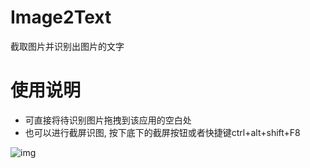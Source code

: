 # Image2Text
截取图片并识别出图片的文字

# 使用说明
- 可直接将待识别图片拖拽到该应用的空白处
- 也可以进行截屏识图, 按下底下的截屏按钮或者快捷键ctrl+alt+shift+F8 

![img](https://raw.githubusercontent.com/shuoGG1239/Image2Text/master/readme_img/main.png) 
